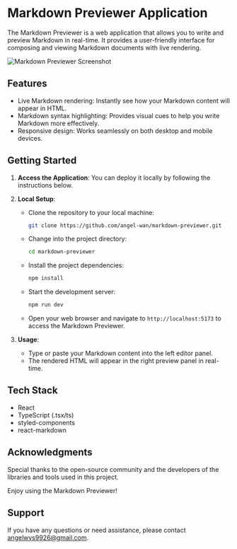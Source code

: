 # Markdown Previewer Application

The Markdown Previewer is a web application that allows you to write and preview Markdown in real-time. It provides a user-friendly interface for composing and viewing Markdown documents with live rendering.

![Markdown Previewer Screenshot](![image](https://github.com/angel-wan/markdown-previewer/assets/49020215/e08cf8fb-b78a-4fc6-a94e-841b3eabd1ba)
)

## Features

- Live Markdown rendering: Instantly see how your Markdown content will appear in HTML.
- Markdown syntax highlighting: Provides visual cues to help you write Markdown more effectively.
- Responsive design: Works seamlessly on both desktop and mobile devices.

## Getting Started

1. **Access the Application**: You can deploy it locally by following the instructions below.

2. **Local Setup**:

   - Clone the repository to your local machine:

     ```bash
     git clone https://github.com/angel-wan/markdown-previewer.git
     ```

   - Change into the project directory:

     ```bash
     cd markdown-previewer
     ```

   - Install the project dependencies:

     ```bash
     npm install
     ```

   - Start the development server:

     ```bash
     npm run dev
     ```

   - Open your web browser and navigate to `http://localhost:5173` to access the Markdown Previewer.

3. **Usage**:

   - Type or paste your Markdown content into the left editor panel.
   - The rendered HTML will appear in the right preview panel in real-time.

## Tech Stack

- React
- TypeScript (.tsx/ts)
- styled-components
- react-markdown

## Acknowledgments

Special thanks to the open-source community and the developers of the libraries and tools used in this project.

Enjoy using the Markdown Previewer!

## Support

If you have any questions or need assistance, please contact angelwys9926@gmail.com.

